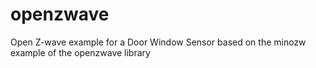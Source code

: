 # openzwave
Open Z-wave example for a Door Window Sensor
based on the minozw example of the openzwave library
